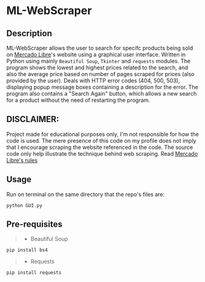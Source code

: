 # ML-WebScraper

## Description
ML-WebScraper allows the user to search for specifc products being sold on [Mercado Libre](https://en.wikipedia.org/wiki/Mercado_Libre)'s website using a graphical user interface. Written in Python using mainly `Beautiful Soup`, `Tkinter` and `requests` modules. The program shows the lowest and highest prices related to the search, and also the average price based on number of pages scraped for prices (also provided by the user). Deals with HTTP error codes (404, 500, 503), displaying popup message boxes containing a description for the error. The program also contains a "Search Again" button, which allows a new search for a product without the need of restarting the program.

## DISCLAIMER:
Project made for educational purposes only, I'm not responsible for how the code is used. The mere presence of this code on my profile does not imply that I encourage scraping the website referenced in the code. The source code only help illustrate the technique behind web scraping. Read [Mercado Libre's rules](https://developers.mercadolivre.com.br/pt_br/termos-e-condicoes)

## Usage
Run on terminal on the same directory that the repo's files are:
```
python GUI.py
```
## Pre-requisites
> - Beautiful Soup
```
pip install bs4
```
> - Requests
```
pip install requests
```

